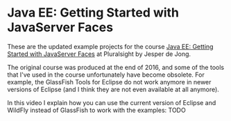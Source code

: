 # Java EE: Getting Started with JavaServer Faces

These are the updated example projects for the course [Java EE: Getting Started with JavaServer Faces](https://app.pluralsight.com/library/courses/javaserver-faces-getting-started-java-ee) at Pluralsight by Jesper de Jong.

The original course was produced at the end of 2016, and some of the tools that I've used in the course unfortunately have become obsolete. For example, the GlassFish Tools for Eclipse do not work anymore in newer versions of Eclipse (and I think they are not even available at all anymore).

In this video I explain how you can use the current version of Eclipse and WildFly instead of GlassFish to work with the examples: TODO
